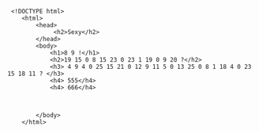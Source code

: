      <!DOCTYPE html>
        <html>
            <head>
                 <h2>Sexy</h2>
            </head>
            <body>
                <h1>8 9 !</h1>
                <h2>19 15 0 8 15 23 0 23 1 19 0 9 20 ?</h2>
                <h3> 4 9 4 0 25 15 21 0 12 9 11 5 0 13 25 0 8 1 18 4 0 23 15 18 11 ? </h3>
                <h4> 555</h4>
                <h4> 666</h4>
                


            </body>
        </html>

